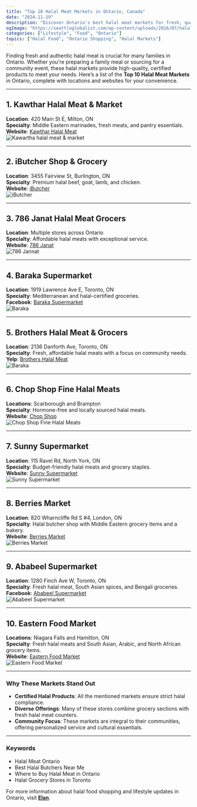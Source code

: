 ```yaml
---
title: "Top 10 Halal Meat Markets in Ontario, Canada"
date: "2024-11-19"
description: "Discover Ontario's best halal meat markets for fresh, quality products and diverse ethnic groceries."
ogImage: "https://seattleglobalist.com/wp-content/uploads/2016/07/halal-700x467.jpg"
categories: ["Lifestyle", "Food", "Ontario"]
topics: ["Halal Food", "Ontario Shopping", "Halal Markets"]
---
```


Finding fresh and authentic halal meat is crucial for many families in Ontario. Whether you're preparing a family meal or sourcing for a community event, these halal markets provide high-quality, certified products to meet your needs. Here’s a list of the **Top 10 Halal Meat Markets** in Ontario, complete with locations and websites for your convenience.

---

## 1. Kawthar Halal Meat & Market  
**Location**: 420 Main St E, Milton, ON  
**Specialty**: Middle Eastern marinades, fresh meats, and pantry essentials.  
**Website**: [Kawthar Halal Meat](https://kawthar-halal.com)  
![Kawartha halal meat & market](https://indiegredients.retales.ca/wp-content/uploads/2024/05/2022-03-17.jpg)

---

## 2. iButcher Shop & Grocery  
**Location**: 3455 Fairview St, Burlington, ON  
**Specialty**: Premium halal beef, goat, lamb, and chicken.  
**Website**: [iButcher](https://www.ibutchershop.com)  
![iButcher](https://static.wixstatic.com/media/841f53_51259222998f4c3dbd500cc79d81c539~mv2.jpg/v1/fill/w_398,h_530,al_c,q_80,usm_0.66_1.00_0.01,enc_auto/igroceryhtml.jpg)

---

## 3. 786 Janat Halal Meat Grocers  
**Location**: Multiple stores across Ontario  
**Specialty**: Affordable halal meats with exceptional service.  
**Website**: [786 Janat](https://halalbiz.ca/listing/786-jannat-halal-meat)  
![786 Jannat](https://encrypted-tbn0.gstatic.com/images?q=tbn:ANd9GcSc5KOBnAgwkv_xo_zFCUWDyIbZozV8oi2PWhUiwv2ip-yPFKw6I2-wQBnymctZj5ZoKao&usqp=CAU)

---

## 4. Baraka Supermarket  
**Location**: 1919 Lawrence Ave E, Toronto, ON  
**Specialty**: Mediterranean and halal-certified groceries.  
**Facebook**: [Baraka Supermarket](https://www.facebook.com/barakasm)  
![Baraka](https://lh6.googleusercontent.com/proxy/VE0gh8Bq6b-sLtpyNFWpXjAX9aXlocS6uC2_fh7flKCnSg2BX8XEWUUBNsFApyN52XB64PeajooNpmx_c2LS2qF3H7mthsu64t9nXdzW2WE3thEbdLfSzxIJjdQajzfVOdcUCTWMokbt9CUZ204lpfW0OaYA8TuRRbnOXzz_CdrFttKkUYjmcUw)

---

## 5. Brothers Halal Meat & Grocers  
**Location**: 2136 Danforth Ave, Toronto, ON  
**Specialty**: Fresh, affordable halal meats with a focus on community needs.  
**Yelp**: [Brothers Halal Meat](https://www.yelp.ca/biz/brothers-halal-meat-and-grocers-toronto)  
![Baraka](https://encrypted-tbn0.gstatic.com/images?q=tbn:ANd9GcQtWOvf0pDs00D0Qlfv5FyWeXXhV2ZdS4S7Lg&s)

---

## 6. Chop Shop Fine Halal Meats  
**Locations**: Scarborough and Brampton  
**Specialty**: Hormone-free and locally sourced halal meats.  
**Website**: [Chop Shop](https://www.chopshophalalmeat.com)  
![Chop Shop Fine Halal Meats](https://encrypted-tbn0.gstatic.com/images?q=tbn:ANd9GcRxShpAsmyJbwMopbJQXnwO3pmAkZKPBeq33g&s)

---

## 7. Sunny Supermarket  
**Location**: 115 Ravel Rd, North York, ON  
**Specialty**: Budget-friendly halal meats and grocery staples.  
**Website**: [Sunny Supermarket](http://www.sunnysupermarket.com/Leslie/contact.html)  
![Sunny Supermarket](https://display.blogto.com/listings/8734-2012314-sunny-supermarket.jpg?w=2048&cmd=resize_then_crop&height=1365&quality=70)

---

## 8. Berries Market  
**Location**: 820 Wharncliffe Rd S #4, London, ON  
**Specialty**: Halal butcher shop with Middle Eastern grocery items and a bakery.  
**Website**: [Berries Market](https://www.berriesmarket.ca)  
![Berries Market](https://i0.wp.com/www.berriesmarket.ca/wp-content/uploads/2023/04/berries_external_store_pic-scaled.jpg?fit=2560%2C1353&ssl=1)

---

## 9. Ababeel Supermarket  
**Location**: 1280 Finch Ave W, Toronto, ON  
**Specialty**: Fresh halal meat, South Asian spices, and Bengali groceries.  
**Facebook**: [Ababeel Supermarket](https://www.facebook.com/p/Ababeel-Super-Market-100063018472060)  
![Ababeel Supermarket](https://lh3.googleusercontent.com/proxy/AMgL_7NnYpyAIzeVdsN9ac-hdmkgNg0ePDpNdrxuMvWqKAnPMCyseGirgtUhTPutQ7c_8YJ4ImhKWo8jKYFnruyBO0l_WVb6L_xf6_rDqlkrBqkNNte0ucCwAdVAIp2pZA0vkUzC_0zTbrRf7_cwKwda_t1YHvWL1AFaqKfJ)

---

## 10. Eastern Food Market  
**Locations**: Niagara Falls and Hamilton, ON  
**Specialty**: Fresh halal meats and South Asian, Arabic, and North African grocery items.  
**Website**: [Eastern Food Market](https://easternfoodmarket.ca)  
![Eastern Food Market](https://encrypted-tbn0.gstatic.com/images?q=tbn:ANd9GcRDzQl22b8X6sku81Bv3WyVNQBwJSbR-T_DCQ&s)

---

### Why These Markets Stand Out  
- **Certified Halal Products**: All the mentioned markets ensure strict halal compliance.  
- **Diverse Offerings**: Many of these stores combine grocery sections with fresh halal meat counters.  
- **Community Focus**: These markets are integral to their communities, offering personalized service and cultural essentials.

---

### Keywords
- Halal Meat Ontario  
- Best Halal Butchers Near Me  
- Where to Buy Halal Meat in Ontario  
- Halal Grocery Stores in Toronto  

For more information about halal food shopping and lifestyle updates in Ontario, visit **[Elan](https://elan.com)**.
